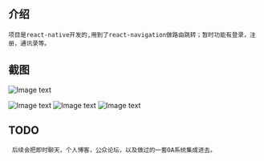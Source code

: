 

## 介绍
    项目是react-native开发的,用到了react-navigation做路由跳转；暂时功能有登录，注册，通讯录等。

## 截图
  ![Image text](https://github.com/Murrayee/murray/blob/master/static/1.png)
  
  ![Image text](https://github.com/Murrayee/murray/blob/master/static/2.png)
  ![Image text](https://github.com/Murrayee/murray/blob/master/static/3.png)
  ![Image text](https://github.com/Murrayee/murray/blob/master/static/%E5%B1%8F%E5%B9%95%E5%BF%AB%E7%85%A7%202017-08-22%2022.09.39.png)

## TODO
     后续会把即时聊天，个人博客，公众论坛，以及做过的一套OA系统集成进去。

